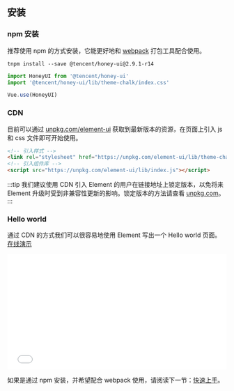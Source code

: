 ## 安装

### npm 安装

推荐使用 npm 的方式安装，它能更好地和 [webpack](https://webpack.js.org/) 打包工具配合使用。

```shell
tnpm install --save @tencent/honey-ui@2.9.1-r14
```

```javascript
import HoneyUI from '@tencent/honey-ui'
import '@tencent/honey-ui/lib/theme-chalk/index.css'

Vue.use(HoneyUI)
```

### CDN

目前可以通过 [unpkg.com/element-ui](https://unpkg.com/element-ui/) 获取到最新版本的资源，在页面上引入 js 和 css 文件即可开始使用。

```html
<!-- 引入样式 -->
<link rel="stylesheet" href="https://unpkg.com/element-ui/lib/theme-chalk/index.css">
<!-- 引入组件库 -->
<script src="https://unpkg.com/element-ui/lib/index.js"></script>
```

:::tip
我们建议使用 CDN 引入 Element 的用户在链接地址上锁定版本，以免将来 Element 升级时受到非兼容性更新的影响。锁定版本的方法请查看 [unpkg.com](https://unpkg.com)。
:::

### Hello world

通过 CDN 的方式我们可以很容易地使用 Element 写出一个 Hello world 页面。[在线演示](https://codepen.io/ziyoung/pen/rRKYpd)

<iframe height="265" style="width: 100%;" scrolling="no" title="Element demo" src="//codepen.io/ziyoung/embed/rRKYpd/?height=265&theme-id=light&default-tab=html" frameborder="no" allowtransparency="true" allowfullscreen="true">
  See the Pen <a href='https://codepen.io/ziyoung/pen/rRKYpd/'>Element demo</a> by hetech
  (<a href='https://codepen.io/ziyoung'>@ziyoung</a>) on <a href='https://codepen.io'>CodePen</a>.
</iframe>

如果是通过 npm 安装，并希望配合 webpack 使用，请阅读下一节：[快速上手](/#/zh-CN/component/quickstart)。

